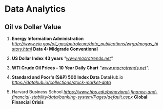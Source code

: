# Data Analytics
## Oil vs Dollar Value
1. **Energy Information Administration**
*http://www.eia.gov/oil_gas/petroleum/data_publications/wrgp/mogas_history.html*
**Data 4: Midgrade Conventional**

2. **US Dollar Index 43 years**
*"www.macrotrends.net".*

3. **WTI Crude Oil Prices - 10 Year Daily Chart**
*"www.macrotrends.net".*

4. **Standard and Poor's (S&P) 500 Index Data**
DataHub.io
*https://datahub.io/collections/stock-market-data*


5. Harvard Business School
*https://www.hbs.edu/behavioral-finance-and-financial-stability/data/banking-system/Pages/default.aspx*
**Global Financial Crisis**